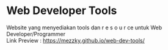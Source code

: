 # Web Developer Tools
Website yang menyediakan tools dan r e s o u r ce untuk Web Developer/Programmer <br>
Link Preview : https://mezzky.github.io/web-dev-tools/
